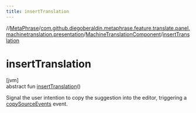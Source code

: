 ```yaml
---
title: insertTranslation
---
```

//[MetaPhrase](../../../index.html)/[com.github.diegoberaldin.metaphrase.feature.translate.panel.machinetranslation.presentation](../index.html)/[MachineTranslationComponent](index.html)/[insertTranslation](insert-translation.html)



# insertTranslation



[jvm]\
abstract fun [insertTranslation](insert-translation.html)()



Signal the user intention to copy the suggestion into the editor, triggering a [copySourceEvents](copy-source-events.html) event.




